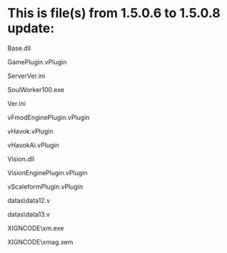 # This is file(s) from 1.5.0.6 to 1.5.0.8 update:

Base.dll

GamePlugin.vPlugin

ServerVer.ini

SoulWorker100.exe

Ver.ini

vFmodEnginePlugin.vPlugin

vHavok.vPlugin

vHavokAi.vPlugin

Vision.dll

VisionEnginePlugin.vPlugin

vScaleformPlugin.vPlugin

datas\data12.v

datas\data13.v

XIGNCODE\xm.exe

XIGNCODE\xmag.xem
